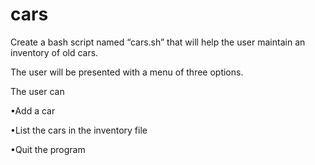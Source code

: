 # cars
Create a bash script named “cars.sh” that will help the user maintain an inventory of old cars.

The user will be presented with a menu of three options. 

The user can

•Add a car

•List the cars in the inventory file

•Quit the program
